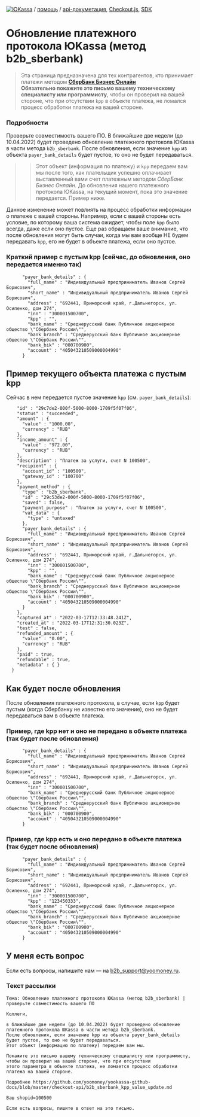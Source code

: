 [![ЮKassa](/i/yookassalogo.png "ЮKassa")](https://yookassa.ru) / [помощь](https://yookassa.ru/docs/support) / [api-докуметация](https://yookassa.ru/developers), [Checkout.js](https://yookassa.ru/developers/payment-forms/other/yc-js), [SDK](https://yookassa.ru/developers/using-api/using-sdks)

# Обновление платежного протокола ЮKassa (метод b2b_sberbank)

> Эта страница предназначена для тех контрагентов, кто принимает платежи методом **[СберБанк Бизнес Онлайн](https://yookassa.ru/developers/payment-acceptance/integration-scenarios/manual-integration/other/b2b-sberbank)**  
> **Обязательно покажите это письмо вашему техническому специалисту или программисту**, чтобы он проверил на вашей стороне, что при отсутствии `kpp` в объекте платежа, не ломался процесс обработки платежа на вашей стороне.

### Подробности

Проверьте совместимость вашего ПО. В ближайшие две недели (до 10.04.2022) будет проведено обновление платежного протокола ЮKassa в части метода `b2b_sberbank`. После обновления, если значение `kpp` из объекта `payer_bank_details` будет пустое, то оно не будет передаваться.

>> Этот объект (информация по платежу) и `kpp` передаем вам мы после того, как плательщик успешно оплачивает выставленный вами счет платежным методом *СберБанк Бизнес Онлайн*.  До обновления нашего платежного протокола ЮKassa, на текущий момент, пока это значение передается. Пример ниже.

Данное изменение может повлиять на процесс обработки информации о платеже с вашей стороны. Например, если с вашей стороны есть условие, по которому ваша система ожидает, чтобы поле `kpp` было всегда, даже если оно пустое. Еще раз обращаем ваше внимание, что после обновления могут быть случаи, когда мы вам вообще НЕ будем передавать `kpp`, его не будет в объекте платежа, если оно пустое.

### Краткий пример с пустым kpp (сейчас, до обновления, оно передается именно так)
```
      "payer_bank_details" : {
        "full_name" : "Индивидуальный предприниматель Иванов Сергей Борисович",
        "short_name" : "Индивидуальный предприниматель Иванов Сергей Борисович",
        "address" : "692441, Приморский край, г.Дальнегорск, ул. Осипенко, дом 274",
        "inn" : "300001500700",
        "kpp" : "",
        "bank_name" : "Среднерусский банк Публичное акционерное общество \"Сбербанк России\"",
        "bank_branch" : "Среднерусский банк Публичное акционерное общество \"Сбербанк России\"",
        "bank_bik" : "000700900",
        "account" : "405043210509000004990"
      }
```

## Пример текущего объекта платежа с пустым kpp
Сейчас в нем передается пустое значение `kpp` (см. `payer_bank_details`):
```{
    "id" : "29c7de2-000f-5000-8000-1709f5f07f06",
    "status" : "succeeded",
    "amount" : {
      "value" : "1000.00",
      "currency" : "RUB"
    },
    "income_amount" : {
      "value" : "972.00",
      "currency" : "RUB"
    },
    "description" : "Платеж за услуги, счет N 100500",
    "recipient" : {
      "account_id" : "100500",
      "gateway_id" : "100700"
    },
    "payment_method" : {
      "type" : "b2b_sberbank",
      "id" : "29c53de2-000f-5000-8000-1709f5f07f06",
      "saved" : false,
      "payment_purpose" : "Платеж за услуги, счет N 100500",
      "vat_data" : {
        "type" : "untaxed"
      },
      "payer_bank_details" : {
        "full_name" : "Индивидуальный предприниматель Иванов Сергей Борисович",
        "short_name" : "Индивидуальный предприниматель Иванов Сергей Борисович",
        "address" : "692441, Приморский край, г.Дальнегорск, ул. Осипенко, дом 274",
        "inn" : "300001500700",
        "kpp" : "",
        "bank_name" : "Среднерусский банк Публичное акционерное общество \"Сбербанк России\"",
        "bank_branch" : "Среднерусский банк Публичное акционерное общество \"Сбербанк России\"",
        "bank_bik" : "000700900",
        "account" : "405043210509000004990"
      }
    },
    "captured_at" : "2022-03-17T12:33:48.241Z",
    "created_at" : "2022-03-17T12:31:30.023Z",
    "test" : false,
    "refunded_amount" : {
      "value" : "0.00",
      "currency" : "RUB"
    },
    "paid" : true,
    "refundable" : true,
    "metadata" : { }
  }
```

## Как будет после обновления

После обновления платежного протокола, в случае, если `kpp` будет пустым (когда Сбербанку не известно его значение), оно не будет передаваться вам в объекте платежа.

### Пример, где kpp нет и оно не передано в объекте платежа (так будет после обновления)
```
      "payer_bank_details" : {
        "full_name" : "Индивидуальный предприниматель Иванов Сергей Борисович",
        "short_name" : "Индивидуальный предприниматель Иванов Сергей Борисович",
        "address" : "692441, Приморский край, г.Дальнегорск, ул. Осипенко, дом 274",
        "inn" : "300001500700",
        "bank_name" : "Среднерусский банк Публичное акционерное общество \"Сбербанк России\"",
        "bank_branch" : "Среднерусский банк Публичное акционерное общество \"Сбербанк России\"",
        "bank_bik" : "000700900",
        "account" : "405043210509000004990"
      }
```

### Пример, где kpp есть и оно передано в объекте платежа (так будет после обновления)

```
      "payer_bank_details" : {
        "full_name" : "Индивидуальный предприниматель Иванов Сергей Борисович",
        "short_name" : "Индивидуальный предприниматель Иванов Сергей Борисович",
        "address" : "692441, Приморский край, г.Дальнегорск, ул. Осипенко, дом 274",
        "inn" : "300001500700",
        "kpp" : "123450333",
        "bank_name" : "Среднерусский банк Публичное акционерное общество \"Сбербанк России\"",
        "bank_branch" : "Среднерусский банк Публичное акционерное общество \"Сбербанк России\"",
        "bank_bik" : "000700900",
        "account" : "405043210509000004990"
      }
```

## У меня есть вопрос

Если есть вопросы, напишите нам — на b2b_support@yoomoney.ru.

### Текст рассылки

```
Тема: Обновление платежного протокола ЮKassa (метод b2b_sberbank) | проверьте совместимость вашего ПО

Коллеги,

в ближайшие две недели (до 10.04.2022) будет проведено обновление платежного протокола ЮKassa в части метода b2b_sberbank. 
После обновления, если значение kpp из объекта payer_bank_details будет пустое, то оно не будет передаваться. 
Этот объект (информацию по платежу) передаем вам мы.

Покажите это письмо вашему техническому специалисту или программисту, чтобы он проверил на вашей стороне, что при отсутствии 
этого параметра в объекте платежа, не ломается процесс обработки платежа на вашей стороне. 

Подробнее https://github.com/yoomoney/yookassa-github-docs/blob/master/checkout-api/b2b_sberbank_kpp_value_update.md

Ваш shopid=100500

Если есть вопросы, пишите в ответ на это письмо.
```
